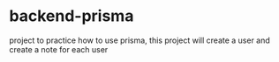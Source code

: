 # backend-prisma
project to practice how to use prisma, this project will create a user and create a note for each user
